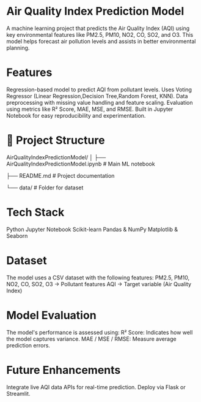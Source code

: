 # Air Quality Index Prediction Model
A machine learning project that predicts the Air Quality Index (AQI) using key environmental features like PM2.5, PM10, NO2, CO, SO2, and O3. This model helps forecast air pollution levels and assists in better environmental planning.

# Features
Regression-based model to predict AQI from pollutant levels.
Uses Voting Regressor (Linear Regression,Decision Tree,Random Forest, KNN).
Data preprocessing with missing value handling and feature scaling.
Evaluation using metrics like R² Score, MAE, MSE, and RMSE.
Built in Jupyter Notebook for easy reproducibility and experimentation.

# 📁 Project Structure
AirQualityIndexPredictionModel/
│
├── AirQualityIndexPredictionModel.ipynb   # Main ML notebook

├── README.md                              # Project documentation

└── data/                                  # Folder for dataset


# Tech Stack
Python 
Jupyter Notebook 
Scikit-learn 
Pandas & NumPy 
Matplotlib & Seaborn 


# Dataset
The model uses a CSV dataset with the following features:
PM2.5, PM10, NO2, CO, SO2, O3 → Pollutant features
AQI → Target variable (Air Quality Index)


# Model Evaluation
The model's performance is assessed using:
R² Score: Indicates how well the model captures variance.
MAE / MSE / RMSE: Measure average prediction errors.

# Future Enhancements
Integrate live AQI data APIs for real-time prediction.
Deploy via Flask or Streamlit.
